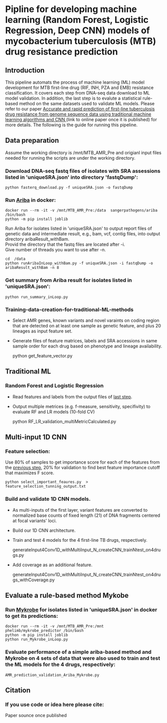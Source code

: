 # Pipline for developing machine learning (Random Forest, Logistic Regression, Deep CNN) models of mycobacterium tuberculosis (MTB) drug resistance prediction 

## Introduction

This pipeline automats the process of machine learning (ML) model development for MTB first-line drug (RIF, INH, PZA and EMB) resistance classification. It covers each step from DNA-seq data download to ML model validation. In addition, the last step is to evalute a statistical rule-based method on the same datasets used to validate ML models.
Please refer to our paper [Accurate and rapid prediction of first-line tuberculosis drug resistance from genome sequence data using traditional machine learning algorithms and CNN ]() (link to online paper once it is published) for more details.
The following is the guide for running this pipeline.

## Data preparation

Assume the working directory is /mnt/MTB_AMR_Pre and origianl input files needed for running the scripts 
are under the working directory.

### Download DNA-seq fastq files of isolates with SRA assessions listed in 'uniqueSRA.json' into directory 'fastqDump':

    python fasterq_download.py -f uniqueSRA.json -o fastqDump 

### Run [Ariba](https://github.com/sanger-pathogens/ariba/blob/master/README.md#introduction) in docker:

    docker run --rm -it -v /mnt/MTB_AMR_Pre:/data  sangerpathogens/ariba  /bin/bash
    python -m pip install joblib
    
Run Ariba for isolates listed in 'uniqueSRA.json' to output report files of genetic data and intermediate result, e.g., bam, vcf, contig files, into output directory aribaResult_withBam.  
Provid the directory that the fastq files are located after -i.  
Give number of threads you want to use after -n.

    cd  /data
    python runAribaInLoop_withBam.py -f uniqueSRA.json -i fastqDump -o aribaResult_withBam -n 8 

### Get summary from Ariba result for isolates listed in 'uniqueSRA.json':

    python run_summary_inLoop.py

### Training-data-creation-for-traditional-ML-methods
* Select AMR genes, known variants and novel varaints on coding region that are detected on at least one sample as genetic feature, and plus 20 lineages as input feature set.
* Generate files of feature matrices, labels and SRA accessions in same sample order for each drug based on phenotype and lineage availability.

    python get_feature_vector.py

## Traditional ML
### Random Forest and Logistic Regression 
* Read features and labels from the output files of [last step](#Training-data-creation-for-traditional-ML-methods). 
* Output multiple metrices (e.g. f-measure, sensitivity, specifivity) to evaluate RF and LR models (10-fold CV)

    python RF_LR_validation_multiMetricCalculated.py


## Multi-input 1D CNN 

### Feature selection: 
Use 80% of samples  to get importance score for each of the features from the [previous step](#Training-data-creation-for-traditional-ML-methods), 20% for validation to find best feature importance cutoff that maximizes F score.

    python select_important_feaures.py  > feature_selection_tunning_output.txt

### Build and validate 1D CNN models.
* As multi-inputs of the first layer, variant features are converted to normalized base counts of fixed length (21) of DNA fragments centered at focal variants' loci.
* Build our 1D CNN architecture.
* Train and test 4 models for the 4 first-line TB drugs, respectively.

    generateInput4Conv1D_withMultiInput_N_createCNN_trainNtest_on4drugs.py

* Add coverage as an additional feature.

    generateInput4Conv1D_withMultiInput_N_createCNN_trainNtest_on4drugs_withCoverage.py


## Evaluate a rule-based method Mykobe

### Run [Mykrobe](https://github.com/Mykrobe-tools/mykrobe) for isolates listed in 'uniqueSRA.json' in docker to get its predictions:

    docker run --rm -it -v /mnt/MTB_AMR_Pre:/mnt  phelimb/mykrobe_predictor /bin/bash
    python -m pip install joblib
    python run_Mykrobe_inLoop.py

### Evaluate performance of a simple ariba-based method and Mykrobe on 4 sets of data that were also used to train and test the ML models for the 4 drugs, respectively:

    AMR_prediction_validation_Ariba_Mykrobe.py

## Citation
### If you use code or idea here please cite:
Paper sounce once published